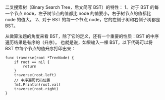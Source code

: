 二叉搜索树（Binary Search Tree，后文简写 BST）的特性：
1、对于 BST 的每一个节点 node，左子树节点的值都比 node 的值要小，右子树节点的值都比 node 的值大。
2、对于 BST 的每一个节点 node，它的左侧子树和右侧子树都是 BST。

从做算法题的角度来看 BST，除了它的定义，还有一个重要的性质：BST 的中序遍历结果是有序的（升序）。
也就是说，如果输入一棵 BST，以下代码可以将 BST 中每个节点的值升序打印出来：
```golang
func traverse(root *TreeNode) {
    if root == nil {
        return
    }
    traverse(root.left)
    // 中序遍历代码位置
    fmt.Println(root.val)
    traverse(root.right)
}
```
